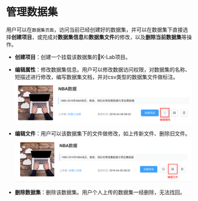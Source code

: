 # 管理数据集

用户可以在`数据集页面`，访问当前已经创建好的数据集，并可以在数据集下直接选择**创建项目**，或完成对**数据集信息**和**数据集文件**的修改，以及**删除当前数据集**等操作。
* **创建项目**：创建一个挂载该数据集的K-Lab项目。

* **编辑属性**：修改数据集信息。用户可以修改数据访问权限，对数据集的名称、短描述进行修改，编写数据集文档，并对csv类型的数据集文件做标注。
 ![image description](../image/dataset-management-edit.png)

* **编辑文件**：用户可以该数据集下的文件做修改，如上传新文件、删除旧文件。
 ![image description](../image/dataset-file-edit.png)

* **删除数据集**：删除该数据集。用户个人上传的数据集一经删除，无法找回。
